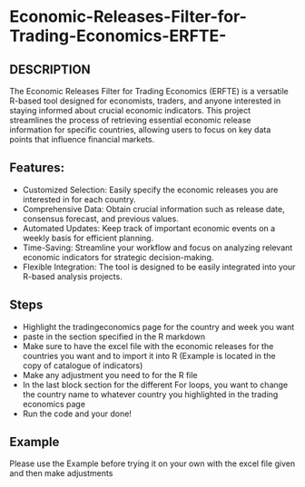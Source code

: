 # Economic-Releases-Filter-for-Trading-Economics-ERFTE-

## DESCRIPTION
The Economic Releases Filter for Trading Economics (ERFTE) is a versatile R-based tool designed for economists, traders, and anyone interested in staying informed about crucial economic indicators. This project streamlines the process of retrieving essential economic release information for specific countries, allowing users to focus on key data points that influence financial markets. 

## Features:
- Customized Selection: Easily specify the economic releases you are interested in for each country.
- Comprehensive Data: Obtain crucial information such as release date, consensus forecast, and previous values.
- Automated Updates: Keep track of important economic events on a weekly basis for efficient planning.
- Time-Saving: Streamline your workflow and focus on analyzing relevant economic indicators for strategic decision-making.
- Flexible Integration: The tool is designed to be easily integrated into your R-based analysis projects.

## Steps
- Highlight the tradingeconomics page for the country and week you want
- paste in the section specified in the R markdown
- Make sure to have the excel file with the economic releases for the countries you want and to import it into R (Example is located in the copy of catalogue of indicators)
- Make any adjustment you need to for the R file
- In the last block section for the different For loops, you want to change the country name to whatever country you highlighted in the trading economics page
- Run the code and your done!

## Example
Please use the Example before trying it on your own with the excel file given and then make adjustments

